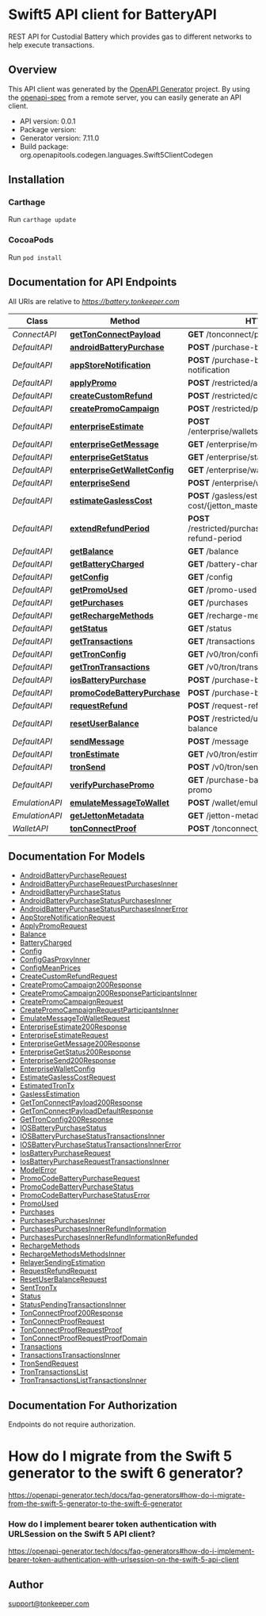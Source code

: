 # Swift5 API client for BatteryAPI

REST API for Custodial Battery which provides gas to different networks to help execute transactions.

## Overview
This API client was generated by the [OpenAPI Generator](https://openapi-generator.tech) project.  By using the [openapi-spec](https://github.com/OAI/OpenAPI-Specification) from a remote server, you can easily generate an API client.

- API version: 0.0.1
- Package version: 
- Generator version: 7.11.0
- Build package: org.openapitools.codegen.languages.Swift5ClientCodegen

## Installation

### Carthage

Run `carthage update`

### CocoaPods

Run `pod install`

## Documentation for API Endpoints

All URIs are relative to *https://battery.tonkeeper.com*

Class | Method | HTTP request | Description
------------ | ------------- | ------------- | -------------
*ConnectAPI* | [**getTonConnectPayload**](docs/ConnectAPI.md#gettonconnectpayload) | **GET** /tonconnect/payload | 
*DefaultAPI* | [**androidBatteryPurchase**](docs/DefaultAPI.md#androidbatterypurchase) | **POST** /purchase-battery/android | 
*DefaultAPI* | [**appStoreNotification**](docs/DefaultAPI.md#appstorenotification) | **POST** /purchase-battery/ios/app-store-notification | 
*DefaultAPI* | [**applyPromo**](docs/DefaultAPI.md#applypromo) | **POST** /restricted/apply-promo | 
*DefaultAPI* | [**createCustomRefund**](docs/DefaultAPI.md#createcustomrefund) | **POST** /restricted/create-custom-refund | 
*DefaultAPI* | [**createPromoCampaign**](docs/DefaultAPI.md#createpromocampaign) | **POST** /restricted/promo-campaign | 
*DefaultAPI* | [**enterpriseEstimate**](docs/DefaultAPI.md#enterpriseestimate) | **POST** /enterprise/wallets/{wallet_id}/estimate | 
*DefaultAPI* | [**enterpriseGetMessage**](docs/DefaultAPI.md#enterprisegetmessage) | **GET** /enterprise/messages/{msg_id} | 
*DefaultAPI* | [**enterpriseGetStatus**](docs/DefaultAPI.md#enterprisegetstatus) | **GET** /enterprise/status | 
*DefaultAPI* | [**enterpriseGetWalletConfig**](docs/DefaultAPI.md#enterprisegetwalletconfig) | **GET** /enterprise/wallets/{wallet_id}/config | 
*DefaultAPI* | [**enterpriseSend**](docs/DefaultAPI.md#enterprisesend) | **POST** /enterprise/wallets/{wallet_id}/send | 
*DefaultAPI* | [**estimateGaslessCost**](docs/DefaultAPI.md#estimategaslesscost) | **POST** /gasless/estimate-cost/{jetton_master} | 
*DefaultAPI* | [**extendRefundPeriod**](docs/DefaultAPI.md#extendrefundperiod) | **POST** /restricted/purchases/{purchase_id}/extend-refund-period | 
*DefaultAPI* | [**getBalance**](docs/DefaultAPI.md#getbalance) | **GET** /balance | 
*DefaultAPI* | [**getBatteryCharged**](docs/DefaultAPI.md#getbatterycharged) | **GET** /battery-charged | 
*DefaultAPI* | [**getConfig**](docs/DefaultAPI.md#getconfig) | **GET** /config | 
*DefaultAPI* | [**getPromoUsed**](docs/DefaultAPI.md#getpromoused) | **GET** /promo-used | 
*DefaultAPI* | [**getPurchases**](docs/DefaultAPI.md#getpurchases) | **GET** /purchases | 
*DefaultAPI* | [**getRechargeMethods**](docs/DefaultAPI.md#getrechargemethods) | **GET** /recharge-methods | 
*DefaultAPI* | [**getStatus**](docs/DefaultAPI.md#getstatus) | **GET** /status | 
*DefaultAPI* | [**getTransactions**](docs/DefaultAPI.md#gettransactions) | **GET** /transactions | 
*DefaultAPI* | [**getTronConfig**](docs/DefaultAPI.md#gettronconfig) | **GET** /v0/tron/config | 
*DefaultAPI* | [**getTronTransactions**](docs/DefaultAPI.md#gettrontransactions) | **GET** /v0/tron/transactions | 
*DefaultAPI* | [**iosBatteryPurchase**](docs/DefaultAPI.md#iosbatterypurchase) | **POST** /purchase-battery/ios | 
*DefaultAPI* | [**promoCodeBatteryPurchase**](docs/DefaultAPI.md#promocodebatterypurchase) | **POST** /purchase-battery/promo-code | 
*DefaultAPI* | [**requestRefund**](docs/DefaultAPI.md#requestrefund) | **POST** /request-refund | 
*DefaultAPI* | [**resetUserBalance**](docs/DefaultAPI.md#resetuserbalance) | **POST** /restricted/users/{user_id}/reset-balance | 
*DefaultAPI* | [**sendMessage**](docs/DefaultAPI.md#sendmessage) | **POST** /message | 
*DefaultAPI* | [**tronEstimate**](docs/DefaultAPI.md#tronestimate) | **GET** /v0/tron/estimate | 
*DefaultAPI* | [**tronSend**](docs/DefaultAPI.md#tronsend) | **POST** /v0/tron/send | 
*DefaultAPI* | [**verifyPurchasePromo**](docs/DefaultAPI.md#verifypurchasepromo) | **GET** /purchase-battery/verify-purchase-promo | 
*EmulationAPI* | [**emulateMessageToWallet**](docs/EmulationAPI.md#emulatemessagetowallet) | **POST** /wallet/emulate | 
*EmulationAPI* | [**getJettonMetadata**](docs/EmulationAPI.md#getjettonmetadata) | **GET** /jetton-metadata/{name}.json | 
*WalletAPI* | [**tonConnectProof**](docs/WalletAPI.md#tonconnectproof) | **POST** /tonconnect/proof | 


## Documentation For Models

 - [AndroidBatteryPurchaseRequest](docs/AndroidBatteryPurchaseRequest.md)
 - [AndroidBatteryPurchaseRequestPurchasesInner](docs/AndroidBatteryPurchaseRequestPurchasesInner.md)
 - [AndroidBatteryPurchaseStatus](docs/AndroidBatteryPurchaseStatus.md)
 - [AndroidBatteryPurchaseStatusPurchasesInner](docs/AndroidBatteryPurchaseStatusPurchasesInner.md)
 - [AndroidBatteryPurchaseStatusPurchasesInnerError](docs/AndroidBatteryPurchaseStatusPurchasesInnerError.md)
 - [AppStoreNotificationRequest](docs/AppStoreNotificationRequest.md)
 - [ApplyPromoRequest](docs/ApplyPromoRequest.md)
 - [Balance](docs/Balance.md)
 - [BatteryCharged](docs/BatteryCharged.md)
 - [Config](docs/Config.md)
 - [ConfigGasProxyInner](docs/ConfigGasProxyInner.md)
 - [ConfigMeanPrices](docs/ConfigMeanPrices.md)
 - [CreateCustomRefundRequest](docs/CreateCustomRefundRequest.md)
 - [CreatePromoCampaign200Response](docs/CreatePromoCampaign200Response.md)
 - [CreatePromoCampaign200ResponseParticipantsInner](docs/CreatePromoCampaign200ResponseParticipantsInner.md)
 - [CreatePromoCampaignRequest](docs/CreatePromoCampaignRequest.md)
 - [CreatePromoCampaignRequestParticipantsInner](docs/CreatePromoCampaignRequestParticipantsInner.md)
 - [EmulateMessageToWalletRequest](docs/EmulateMessageToWalletRequest.md)
 - [EnterpriseEstimate200Response](docs/EnterpriseEstimate200Response.md)
 - [EnterpriseEstimateRequest](docs/EnterpriseEstimateRequest.md)
 - [EnterpriseGetMessage200Response](docs/EnterpriseGetMessage200Response.md)
 - [EnterpriseGetStatus200Response](docs/EnterpriseGetStatus200Response.md)
 - [EnterpriseSend200Response](docs/EnterpriseSend200Response.md)
 - [EnterpriseWalletConfig](docs/EnterpriseWalletConfig.md)
 - [EstimateGaslessCostRequest](docs/EstimateGaslessCostRequest.md)
 - [EstimatedTronTx](docs/EstimatedTronTx.md)
 - [GaslessEstimation](docs/GaslessEstimation.md)
 - [GetTonConnectPayload200Response](docs/GetTonConnectPayload200Response.md)
 - [GetTonConnectPayloadDefaultResponse](docs/GetTonConnectPayloadDefaultResponse.md)
 - [GetTronConfig200Response](docs/GetTronConfig200Response.md)
 - [IOSBatteryPurchaseStatus](docs/IOSBatteryPurchaseStatus.md)
 - [IOSBatteryPurchaseStatusTransactionsInner](docs/IOSBatteryPurchaseStatusTransactionsInner.md)
 - [IOSBatteryPurchaseStatusTransactionsInnerError](docs/IOSBatteryPurchaseStatusTransactionsInnerError.md)
 - [IosBatteryPurchaseRequest](docs/IosBatteryPurchaseRequest.md)
 - [IosBatteryPurchaseRequestTransactionsInner](docs/IosBatteryPurchaseRequestTransactionsInner.md)
 - [ModelError](docs/ModelError.md)
 - [PromoCodeBatteryPurchaseRequest](docs/PromoCodeBatteryPurchaseRequest.md)
 - [PromoCodeBatteryPurchaseStatus](docs/PromoCodeBatteryPurchaseStatus.md)
 - [PromoCodeBatteryPurchaseStatusError](docs/PromoCodeBatteryPurchaseStatusError.md)
 - [PromoUsed](docs/PromoUsed.md)
 - [Purchases](docs/Purchases.md)
 - [PurchasesPurchasesInner](docs/PurchasesPurchasesInner.md)
 - [PurchasesPurchasesInnerRefundInformation](docs/PurchasesPurchasesInnerRefundInformation.md)
 - [PurchasesPurchasesInnerRefundInformationRefunded](docs/PurchasesPurchasesInnerRefundInformationRefunded.md)
 - [RechargeMethods](docs/RechargeMethods.md)
 - [RechargeMethodsMethodsInner](docs/RechargeMethodsMethodsInner.md)
 - [RelayerSendingEstimation](docs/RelayerSendingEstimation.md)
 - [RequestRefundRequest](docs/RequestRefundRequest.md)
 - [ResetUserBalanceRequest](docs/ResetUserBalanceRequest.md)
 - [SentTronTx](docs/SentTronTx.md)
 - [Status](docs/Status.md)
 - [StatusPendingTransactionsInner](docs/StatusPendingTransactionsInner.md)
 - [TonConnectProof200Response](docs/TonConnectProof200Response.md)
 - [TonConnectProofRequest](docs/TonConnectProofRequest.md)
 - [TonConnectProofRequestProof](docs/TonConnectProofRequestProof.md)
 - [TonConnectProofRequestProofDomain](docs/TonConnectProofRequestProofDomain.md)
 - [Transactions](docs/Transactions.md)
 - [TransactionsTransactionsInner](docs/TransactionsTransactionsInner.md)
 - [TronSendRequest](docs/TronSendRequest.md)
 - [TronTransactionsList](docs/TronTransactionsList.md)
 - [TronTransactionsListTransactionsInner](docs/TronTransactionsListTransactionsInner.md)


<a id="documentation-for-authorization"></a>
## Documentation For Authorization

Endpoints do not require authorization.


# How do I migrate from the Swift 5 generator to the swift 6 generator?

https://openapi-generator.tech/docs/faq-generators#how-do-i-migrate-from-the-swift-5-generator-to-the-swift-6-generator

### How do I implement bearer token authentication with URLSession on the Swift 5 API client?

https://openapi-generator.tech/docs/faq-generators#how-do-i-implement-bearer-token-authentication-with-urlsession-on-the-swift-5-api-client

## Author

support@tonkeeper.com

